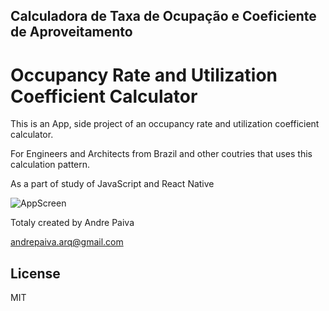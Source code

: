 ## Calculadora de Taxa de Ocupação e Coeficiente de Aproveitamento

# Occupancy Rate and Utilization Coefficient Calculator

This is an App, side project of an occupancy rate and utilization coefficient calculator.

For Engineers and Architects from Brazil and other coutries that uses this
calculation pattern.

As a part of study of JavaScript and React Native

![AppScreen](http://www.ensaios3d.com/calculadoraAPP.gif)

Totaly created by Andre Paiva

andrepaiva.arq@gmail.com

## License
MIT
